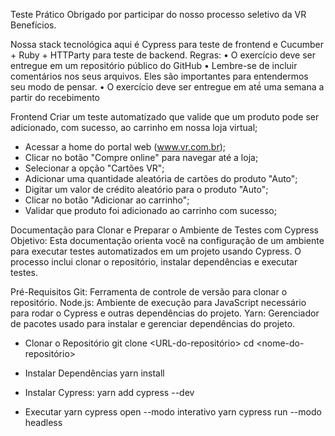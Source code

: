 Teste Prático
Obrigado por participar do nosso processo seletivo da VR Benefícios.

Nossa stack tecnológica aqui é Cypress para teste de frontend e Cucumber + Ruby + HTTParty para teste de backend.
Regras:
• O exercício deve ser entregue em um repositório público do GitHub
• Lembre-se de incluir comentários nos seus arquivos. Eles são importantes para entendermos seu modo de
pensar.
• O exercício deve ser entregue em até́ uma semana a partir do recebimento

Frontend
Criar um teste automatizado que valide que um produto pode ser adicionado, com sucesso, ao carrinho em nossa
loja virtual;
- Acessar a home do portal web (www.vr.com.br);
- Clicar no botão "Compre online" para navegar até a loja;
- Selecionar a opção "Cartões VR";
- Adicionar uma quantidade aleatória de cartões do produto "Auto";
- Digitar um valor de crédito aleatório para o produto "Auto";
- Clicar no botão "Adicionar ao carrinho";
- Validar que produto foi adicionado ao carrinho com sucesso;

Documentação para Clonar e Preparar o Ambiente de Testes com Cypress
Objetivo: Esta documentação orienta você na configuração de um ambiente para executar testes automatizados em um projeto usando Cypress. O processo inclui clonar o repositório, instalar dependências e executar testes.

Pré-Requisitos
Git: Ferramenta de controle de versão para clonar o repositório.
Node.js: Ambiente de execução para JavaScript necessário para rodar o Cypress e outras dependências do projeto.
Yarn: Gerenciador de pacotes usado para instalar e gerenciar dependências do projeto.

- Clonar o Repositório
  git clone <URL-do-repositório>
  cd <nome-do-repositório>

- Instalar Dependências
yarn install

- Instalar Cypress:
yarn add cypress --dev

- Executar
yarn cypress open --modo interativo
yarn cypress run --modo headless
